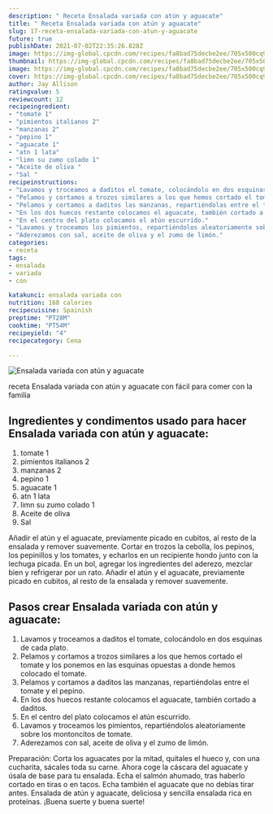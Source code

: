 ```yaml
---
description: " Receta Ensalada variada con atún y aguacate"
title: " Receta Ensalada variada con atún y aguacate"
slug: 17-receta-ensalada-variada-con-atun-y-aguacate
future: true
publishDate: 2021-07-02T22:35:26.828Z
image: https://img-global.cpcdn.com/recipes/fa8bad75decbe2ee/705x500cq90/ensalada-variada-con-atun-y-aguacate-foto-principal.jpg
thumbnail: https://img-global.cpcdn.com/recipes/fa8bad75decbe2ee/705x500cq90/ensalada-variada-con-atun-y-aguacate-foto-principal.jpg
image: https://img-global.cpcdn.com/recipes/fa8bad75decbe2ee/705x500cq90/ensalada-variada-con-atun-y-aguacate-foto-principal.jpg
cover: https://img-global.cpcdn.com/recipes/fa8bad75decbe2ee/705x500cq90/ensalada-variada-con-atun-y-aguacate-foto-principal.jpg
author: Jay Allison
ratingvalue: 5
reviewcount: 12
recipeingredient:
- "tomate 1"
- "pimientos italianos 2"
- "manzanas 2"
- "pepino 1"
- "aguacate 1"
- "atn 1 lata"
- "limn su zumo colado 1"
- "Aceite de oliva "
- "Sal "
recipeinstructions:
- "Lavamos y troceamos a daditos el tomate, colocándolo en dos esquinas de cada plato."
- "Pelamos y cortamos a trozos similares a los que hemos cortado el tomate y los ponemos en las esquinas opuestas a donde hemos colocado el tomate."
- "Pelamos y cortamos a daditos las manzanas, repartiéndolas entre el tomate y el pepino."
- "En los dos huecos restante colocamos el aguacate, también cortado a daditos."
- "En el centro del plato colocamos el atún escurrido."
- "Lavamos y troceamos los pimientos, repartiéndolos aleatoriamente sobre los montoncitos de tomate."
- "Aderezamos con sal, aceite de oliva y el zumo de limón."
categories:
- receta
tags:
- ensalada
- variada
- con

katakunci: ensalada variada con 
nutrition: 168 calories
recipecuisine: Spainish
preptime: "PT28M"
cooktime: "PT54M"
recipeyield: "4"
recipecategory: Cena

---
```



![Ensalada variada con atún y aguacate](https://img-global.cpcdn.com/recipes/fa8bad75decbe2ee/705x500cq90/ensalada-variada-con-atun-y-aguacate-foto-principal.jpg)

receta Ensalada variada con atún y aguacate con fácil para comer con la familia

<!--inarticleads1-->

## Ingredientes y condimentos usado para hacer Ensalada variada con atún y aguacate:

1. tomate 1
1. pimientos italianos 2
1. manzanas 2
1. pepino 1
1. aguacate 1
1. atn 1 lata
1. limn su zumo colado 1
1. Aceite de oliva 
1. Sal 

Añadir el atún y el aguacate, previamente picado en cubitos, al resto de la ensalada y remover suavemente. Cortar en trozos la cebolla, los pepinos, los pepinillos y los tomates, y echarlos en un recipiente hondo junto con la lechuga picada. En un bol, agregar los ingredientes del aderezo, mezclar bien y refrigerar por un rato. Añadir el atún y el aguacate, previamente picado en cubitos, al resto de la ensalada y remover suavemente. 

<!--inarticleads2-->

## Pasos crear Ensalada variada con atún y aguacate:

1. Lavamos y troceamos a daditos el tomate, colocándolo en dos esquinas de cada plato.
1. Pelamos y cortamos a trozos similares a los que hemos cortado el tomate y los ponemos en las esquinas opuestas a donde hemos colocado el tomate.
1. Pelamos y cortamos a daditos las manzanas, repartiéndolas entre el tomate y el pepino.
1. En los dos huecos restante colocamos el aguacate, también cortado a daditos.
1. En el centro del plato colocamos el atún escurrido.
1. Lavamos y troceamos los pimientos, repartiéndolos aleatoriamente sobre los montoncitos de tomate.
1. Aderezamos con sal, aceite de oliva y el zumo de limón.


Preparación: Corta los aguacates por la mitad, quítales el hueco y, con una cucharita, sácales toda su carne. Ahora coge la cáscara del aguacate y úsala de base para tu ensalada. Echa el salmón ahumado, tras haberlo cortado en tiras o en tacos. Echa también el aguacate que no debías tirar antes. Ensalada de atún y aguacate, deliciosa y sencilla ensalada rica en proteínas. 
¡Buena suerte y buena suerte!

